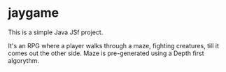 # jaygame

This is a simple Java JSf project.

It's an RPG where a player walks through a maze, fighting creatures, till it comes out the other side.
Maze is pre-generated using a Depth first algorythm.
